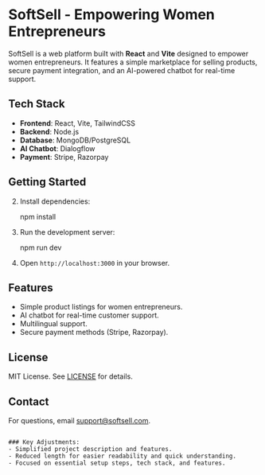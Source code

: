 
# SoftSell - Empowering Women Entrepreneurs

SoftSell is a web platform built with **React** and **Vite** designed to empower women entrepreneurs. It features a simple marketplace for selling products, secure payment integration, and an AI-powered chatbot for real-time support.

## Tech Stack

- **Frontend**: React, Vite, TailwindCSS
- **Backend**: Node.js
- **Database**: MongoDB/PostgreSQL
- **AI Chatbot**: Dialogflow
- **Payment**: Stripe, Razorpay

## Getting Started


2. Install dependencies:

   
   npm install
   

3. Run the development server:

   
   npm run dev
  
4. Open `http://localhost:3000` in your browser.

## Features

* Simple product listings for women entrepreneurs.
* AI chatbot for real-time customer support.
* Multilingual support.
* Secure payment methods (Stripe, Razorpay).

## License

MIT License. See [LICENSE](LICENSE) for details.

## Contact

For questions, email [support@softsell.com](mailto:support@softsell.com).

```

### Key Adjustments:
- Simplified project description and features.
- Reduced length for easier readability and quick understanding.
- Focused on essential setup steps, tech stack, and features.
```
